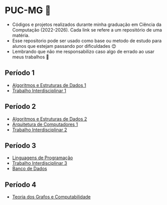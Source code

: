 # PUC-MG :office:

* Códigos e projetos realizados durante minha graduação em Ciência da Computação (2022-2026). Cada link se refere a um repositório de uma matéria. 
* Esse repositorio pode ser usado como base ou metodo de estudo para alunos que estejam passando por dificuldades :blush:
* Lembrando que não me responsabilizo caso algo de errado ao usar meus trabalhos 🎉

## Período 1

* [Algoritmos e Estruturas de Dados 1](https://github.com/Bruno0926/AEDS1)
* [Trabalho Interdisciplinar 1](https://github.com/Bruno0926/TI1-DIW)
  
## Período 2

* [Algoritmos e Estruturas de Dados 2](https://github.com/Bruno0926/AEDS2)
* [Arquitetura de Computadores 1](https://github.com/Bruno0926/AC1)
* [Trabalho Interdisciplinar 2](https://github.com/Bruno0926/TI2)

## Período 3
* [Linguagens de Programação]()
* [Trabalho Interdisciplinar 3](https://github.com/militaovitor01/TI3)
* [Banco de Dados](https://github.com/Bruno0926/BD)

## Período 4
* [Teoria dos Grafos e Computabilidade](https://github.com/militaovitor01/TGrafos)
